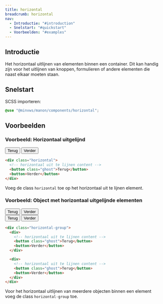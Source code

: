 ```yaml
---
title: horizontal
breadcrumb: horizontal
nav:
  - Introductie: "#introduction"
  - Snelstart: "#quickstart"
  - Voorbeelden: "#examples"
---
```


<h2 id="introduction">Introductie</h2>

Het horizontaal uitlijnen van elementen binnen een container. Dit kan handig
zijn voor het uitlijnen van knoppen, formulieren of andere elementen die naast
elkaar moeten staan.

<h2 id="quickstart">Snelstart</h2>

SCSS importeren:

```scss
@use "@minvws/manon/components/horizontal";
```

<h2 id="examples">Voorbeelden</h2>

### Voorbeeld: Horizontaal uitgelijnd

<div class="horizontal">
  <button class="ghost">Terug</button>
  <button>Verder</button>
</div>

```html
<div class="horizontal">
  <!-- horizontaal uit te lijnen content -->
  <button class="ghost">Terug</button>
  <button>Verder</button>
</div>
```

Voeg de class `horizontal` toe op het horizontaal uit te lijnen element.

### Voorbeeld: Object met horizontaal uitgelijnde elementen

<div class="horizontal-group" id="horizontal-group">
  <div>
    <button class="ghost">Terug</button>
    <button>Verder</button>
  </div>

  <div>
    <button class="ghost">Terug</button>
    <button>Verder</button>
  </div>
</div>

```html
<div class="horizontal-group">
  <div>
    <!-- horizontaal uit te lijnen content -->
    <button class="ghost">Terug</button>
    <button>Verder</button>
  </div>

  <div>
    <!-- horizontaal uit te lijnen content -->
    <button class="ghost">Terug</button>
    <button>Verder</button>
  </div>
</div>
```

Voor het horizontaal uitlijnen van meerdere objecten binnen een element voeg de
class `horizontal-group` toe.
